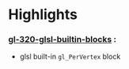 # Highlights

### [gl-320-glsl-builtin-blocks](https://github.com/elect86/jogl-samples/blob/master/jogl-samples/src/tests/gl_320/glsl/Gl_320_glsl_builtin_blocks.java) :

* glsl built-in `gl_PerVertex` block
